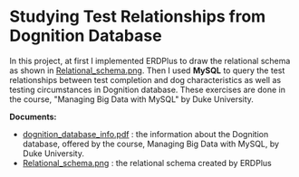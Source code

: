 # Studying Test Relationships from Dognition Database 

In this project, at first I implemented ERDPlus to draw the relational schema as shown in [Relational_schema.png](https://github.com/hsuanhao/Projects/blob/master/Studying%20Test%20Relationships%20from%20Dognition%20Database/Relational_Schema.png). Then I used **MySQL** to query the test relationships between test completion and dog characteristics as well as testing circumstances in Dognition database. These exercises are done in the course, "Managing Big Data with MySQL" by Duke University.

**Documents:**
- [dognition_database_info.pdf](https://github.com/hsuanhao/Projects/blob/master/Studying%20Test%20Relationships%20from%20Dognition%20Database/dognition_database_info.pdf) : the information about the Dognition database, offered by the course, Managing Big Data with MySQL, by Duke University.
- [Relational_schema.png](https://github.com/hsuanhao/Projects/blob/master/Studying%20Test%20Relationships%20from%20Dognition%20Database/Relational_Schema.png) : the relational schema created by ERDPlus

